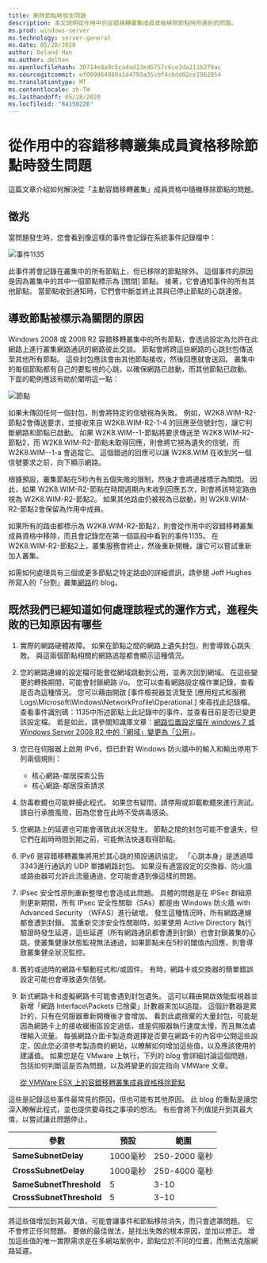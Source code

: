 ```yaml
---
title: 刪除節點時發生問題
description: 本文說明從作用中的容錯移轉叢集成員資格移除節點時所遇到的問題。
ms.prod: windows-server
ms.technology: server-general
ms.date: 05/28/2020
author: Deland-Han
ms.author: delhan
ms.openlocfilehash: 30714e8a9c5ca4ad13ed6757c6ce1da211b279ac
ms.sourcegitcommit: ef089864980a1d4793a35cbf4cbdd02ce1962054
ms.translationtype: MT
ms.contentlocale: zh-TW
ms.lasthandoff: 05/28/2020
ms.locfileid: "84150226"
---
```

# <a name="having-a-problem-with-nodes-being-removed-from-active-failover-cluster-membership"></a>從作用中的容錯移轉叢集成員資格移除節點時發生問題

這篇文章介紹如何解決從「主動容錯移轉叢集」成員資格中隨機移除節點的問題。

## <a name="symptoms"></a>徵兆

當問題發生時，您會看到像這樣的事件會記錄在系統事件記錄檔中：

![事件1135](media/problem-nodes-failover-cluster/1135-1.png)

此事件將會記錄在叢集中的所有節點上，但已移除的節點除外。 這個事件的原因是因為叢集中的其中一個節點標示為 [關閉] 節點。 接著，它會通知事件的所有其他節點。 當節點收到通知時，它們會中斷並終止其與已停止節點的心跳連接。

## <a name="what-caused-the-node-to-be-marked-down"></a>導致節點被標示為關閉的原因

Windows 2008 或 2008 R2 容錯移轉叢集中的所有節點，會透過設定為允許在此網路上進行叢集網路通訊的網路彼此交談。 節點會將跨這些網路的心跳封包傳送至其他所有節點。 這些封包應該會由其他節點接收，然後回應就會送回。 叢集中的每個節點都有自己的要監視的心跳，以確保網路已啟動，而其他節點已啟動。 下面的範例應該有助於闡明這一點：

![節點](media/problem-nodes-failover-cluster/Node2.png)

如果未傳回任何一個封包，則會將特定的信號視為失敗。 例如，W2K8.WIM-R2-節點2會傳送要求，並接收來自 W2K8.WIM-R2-1-4 的回應至信號封包，讓它判斷網路和節點已啟動。  如果 W2K8.WIM--1-節點將要求傳送至 W2K8.WIM-R2-節點2，而 W2K8.WIM-R2-節點未取得回應，則會將它視為遺失的信號，而 W2K8.WIM--1-a 會追蹤它。  這個錯過的回應可以讓 W2K8.WIM 在收到另一個信號要求之前，向下顯示網路。

根據預設，叢集節點在5秒內有五個失敗的限制，然後才會將連接標示為關閉。 因此，如果 W2K8.WIM-R2-節點在時間週期內未收到回應五次，則會將該特定路由視為 W2K8.WIM-R2-節點2。 如果其他路由仍被視為已啟動，則 W2K8.WIM-R2-節點2會保留為作用中成員。

如果所有的路由都標示為 W2K8.WIM-R2-節點2，則會從作用中的容錯移轉叢集成員資格中移除，而且會記錄您在第一個區段中看到的事件1135。 在 W2K8.WIM-R2-節點2上，叢集服務會終止，然後重新開機，讓它可以嘗試重新加入叢集。

如需如何處理具有三個或更多節點之特定路由的詳細資訊，請參閱 Jeff Hughes 所寫入的「分割」叢集[網路](/archive/blogs/askcore/partitioned-cluster-networks)的 blog。

## <a name="now-that-we-know-how-the-heartbeat-process-works-what-are-some-of-the-known-causes-for-the-process-to-fail"></a>既然我們已經知道如何處理該程式的運作方式，進程失敗的已知原因有哪些

1. 實際的網路硬體故障。 如果在節點之間的網路上遺失封包，則會導致心跳失敗。 與這兩個節點相關的網路追蹤都會顯示這種情況。

2. 您的網路連線的設定檔可能會從網域跳動到公用，並再次回到網域。 在這些變更的轉換期間，可能會封鎖網路 i/o。 您可以查看網路設定檔作業記錄，查看是否為這種情況。 您可以藉由開啟 [事件檢視器並流覽至 [應用程式和服務 Logs\Microsoft\Windows\NetworkProfile\Operational.] 來尋找此記錄檔。 查看事件識別碼：1135中所述節點上此記錄中的事件，並查看目前是否已變更該設定檔。 若是如此，請參閱知識庫文章：[網路位置設定檔在 windows 7 或 Windows Server 2008 R2 中的「網域」變更為「公用](https://support.microsoft.com/help/2524478/the-network-location-profile-changes-from-domain-to-public-in-windows)」。

3. 您已在伺服器上啟用 IPv6，但已針對 Windows 防火牆中的輸入和輸出停用下列兩個規則：

    - 核心網路-鄰居探索公告
    - 核心網路-鄰居探索請求

4. 防毒軟體也可能幹擾此程式。 如果您有疑問，請停用或卸載軟體來進行測試。 請自行承擔風險，因為您會在此時不受病毒感染。

5. 您網路上的延遲也可能會導致此狀況發生。 節點之間的封包可能不會遺失，但它們在超時時間到期之前，可能無法快速取得節點。

6. IPv6 是容錯移轉叢集將用於其心跳的預設通訊協定。 「心跳本身」是透過埠3343進行通訊的 UDP 單播網路封包。 如果沒有適當設定的交換器、防火牆或路由器可允許此流量通過，您可能會遇到像這樣的問題。

7. IPsec 安全性原則重新整理也會造成此問題。 具體的問題是在 IPSec 群組原則更新期間，所有 IPsec 安全性關聯（SAs）都是由 Windows 防火牆 with Advanced Security （WFAS）進行破壞。 發生這種情況時，所有網路連線都會遭到封鎖。 當重新交涉安全性關聯時，如果使用 Active Directory 執行驗證時發生延遲，這些延遲（所有網路通訊都會遭到封鎖）也會封鎖叢集的心跳，使叢集健康狀態監視無法通過，如果節點未在5秒的閾值內回應，則會導致叢集健全狀況監控。

8. 舊的或過時的網路卡驅動程式和/或固件。  有時，網路卡或交換器的簡單錯誤設定可能也會導致遺失信號。

9. 新式網路卡和虛擬網路卡可能會遇到封包遺失。  這可以藉由開啟效能監視器並新增「網路 Interface\Packets 已捨棄」計數器來加以追蹤。  這個計數器是累計的，只有在伺服器重新開機後才會增加。  看到此處捨棄的大量封包，可能是因為網路卡上的接收緩衝區設定過低，或是伺服器執行速度太慢，而且無法處理輸入流量。  每張網路介面卡製造商選擇是否要在網路卡的內容中公開這些設定，因此您必須參考製造商的網站，以瞭解如何增加這些值，以及應該使用的建議值。  如果您是在 VMware 上執行，下列的 blog 會詳細討論這個問題，包括如何判斷這是否為問題，以及將變更的設定指向 VMWare 文章。

    [從 VMWare ESX 上的容錯移轉叢集成員資格移除節點](/archive/blogs/askcore/nodes-being-removed-from-failover-cluster-membership-on-vmware-esx)

這些是記錄這些事件最常見的原因，但也可能有其他原因。 此 blog 的重點是讓您深入瞭解此程式，並也提供要尋找之事項的想法。 有些會將下列值提升到其最大值，以嘗試讓此問題停止。

|參數|預設|範圍|
|---|---|---|
|**SameSubnetDelay**|1000毫秒|250-2000 毫秒|
|**CrossSubnetDelay**|1000毫秒|250-4000 毫秒|
|**SameSubnetThreshold**|5|3-10|
|**CrossSubnetThreshold**|5|3-10|
||||

將這些值增加到其最大值，可能會讓事件和節點移除消失，而只會遮罩問題。 它不會修正任何問題。 要做的最佳做法，是找出失敗的根本原因，並加以修正。 增加這些值的唯一實際需求是在多網站案例中，節點位於不同的位置，而無法克服網路延遲。

